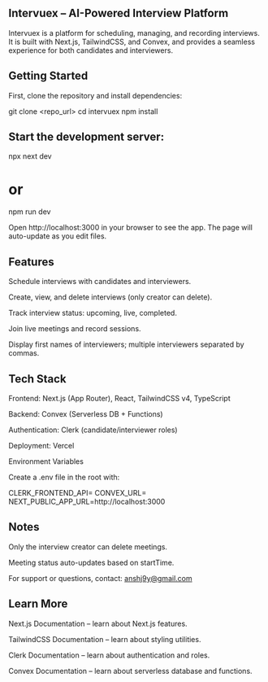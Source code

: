 ## Intervuex – AI-Powered Interview Platform

Intervuex is a platform for scheduling, managing, and recording interviews. It is built with Next.js, TailwindCSS, and Convex, and provides a seamless experience for both candidates and interviewers.

## Getting Started

First, clone the repository and install dependencies:

git clone <repo_url>
cd intervuex
npm install


## Start the development server:

npx next dev
# or
npm run dev


Open http://localhost:3000
 in your browser to see the app. The page will auto-update as you edit files.

## Features

Schedule interviews with candidates and interviewers.

Create, view, and delete interviews (only creator can delete).

Track interview status: upcoming, live, completed.

Join live meetings and record sessions.

Display first names of interviewers; multiple interviewers separated by commas.

## Tech Stack

Frontend: Next.js (App Router), React, TailwindCSS v4, TypeScript

Backend: Convex (Serverless DB + Functions)

Authentication: Clerk (candidate/interviewer roles)

Deployment: Vercel

Environment Variables

Create a .env file in the root with:

CLERK_FRONTEND_API=<your-clerk-frontend-api>
CONVEX_URL=<your-convex-deployment-url>
NEXT_PUBLIC_APP_URL=http://localhost:3000

## Notes

Only the interview creator can delete meetings.

Meeting status auto-updates based on startTime.

For support or questions, contact: anshj9y@gmail.com

## Learn More

Next.js Documentation
 – learn about Next.js features.

TailwindCSS Documentation
 – learn about styling utilities.

Clerk Documentation
 – learn about authentication and roles.

Convex Documentation
 – learn about serverless database and functions.
